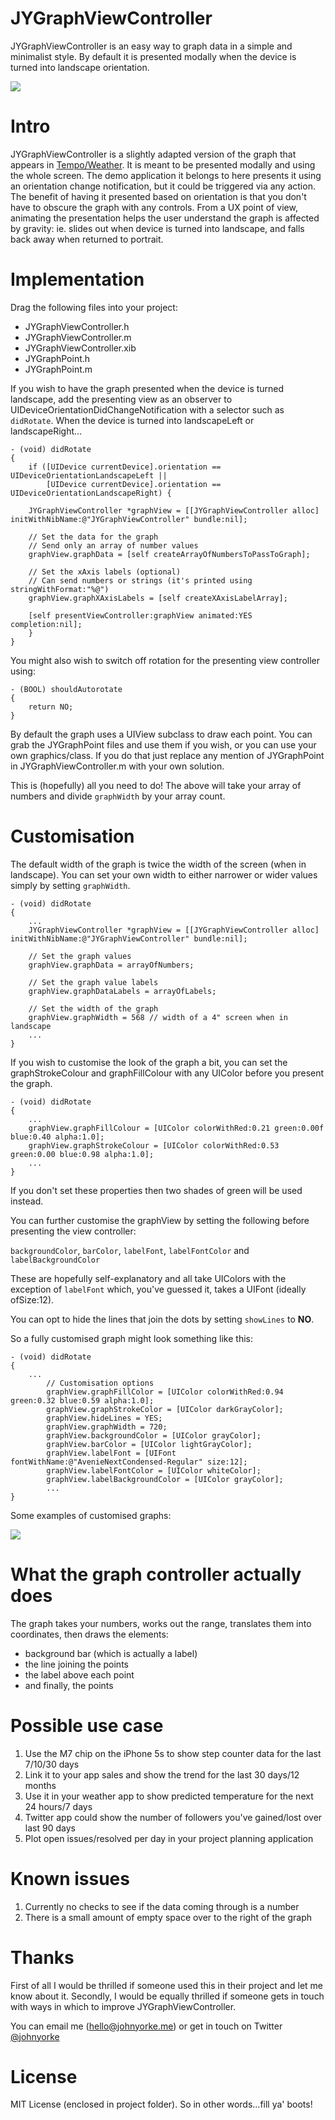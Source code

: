 # JYGraphViewController

JYGraphViewController is an easy way to graph data in a simple and minimalist style. By default it is presented modally when the device is turned into landscape orientation.

<img src="https://raw.github.com/johnyorke/JYGraphViewController/master/JYGraphViewController/Screenshots/screenshotOne.png">

# Intro

JYGraphViewController is a slightly adapted version of the graph that appears in [Tempo/Weather](http://www.tempoweatherapp.com). It is meant to be presented modally and using the whole screen. The demo application it belongs to here presents it using an orientation change notification, but it could be triggered via any action. The benefit of having it presented based on orientation is that you don't have to obscure the graph with any controls. From a UX point of view, animating the presentation helps the user understand the graph is affected by gravity: ie. slides out when device is turned into landscape, and falls back away when returned to portrait.

# Implementation

Drag the following files into your project:

* JYGraphViewController.h
* JYGraphViewController.m
* JYGraphViewController.xib
* JYGraphPoint.h
* JYGraphPoint.m

If you wish to have the graph presented when the device is turned landscape, add the presenting view as an observer to UIDeviceOrientationDidChangeNotification with a selector such as `didRotate`. When the device is turned into landscapeLeft or landscapeRight...

```obj-c
- (void) didRotate
{
    if ([UIDevice currentDevice].orientation == UIDeviceOrientationLandscapeLeft ||
        [UIDevice currentDevice].orientation == UIDeviceOrientationLandscapeRight) {

    JYGraphViewController *graphView = [[JYGraphViewController alloc] initWithNibName:@"JYGraphViewController" bundle:nil];

    // Set the data for the graph
    // Send only an array of number values
    graphView.graphData = [self createArrayOfNumbersToPassToGraph];

    // Set the xAxis labels (optional)
    // Can send numbers or strings (it's printed using stringWithFormat:"%@")
    graphView.graphXAxisLabels = [self createXAxisLabelArray];

    [self presentViewController:graphView animated:YES completion:nil];
    }
}
```

You might also wish to switch off rotation for the presenting view controller using:

```obj-c
- (BOOL) shouldAutorotate
{
    return NO;
}
```

By default the graph uses a UIView subclass to draw each point. You can grab the JYGraphPoint files and use them if you wish, or you can use your own graphics/class. If you do that just replace any mention of JYGraphPoint in JYGraphViewController.m with your own solution.

This is (hopefully) all you need to do! The above will take your array of numbers and divide `graphWidth` by your array count.

# Customisation

The default width of the graph is twice the width of the screen (when in landscape). You can set your own width to either narrower or wider values simply by setting `graphWidth`.

```obj-c
- (void) didRotate
{
    ...
    JYGraphViewController *graphView = [[JYGraphViewController alloc] initWithNibName:@"JYGraphViewController" bundle:nil];

    // Set the graph values
    graphView.graphData = arrayOfNumbers;

    // Set the graph value labels
    graphView.graphDataLabels = arrayOfLabels;

    // Set the width of the graph
    graphView.graphWidth = 568 // width of a 4" screen when in landscape
    ...
}
```

If you wish to customise the look of the graph a bit, you can set the graphStrokeColour and graphFillColour with any UIColor before you present the graph.

```obj-c
- (void) didRotate
{
    ...
    graphView.graphFillColour = [UIColor colorWithRed:0.21 green:0.00f blue:0.40 alpha:1.0];
    graphView.graphStrokeColour = [UIColor colorWithRed:0.53 green:0.00 blue:0.98 alpha:1.0];
    ...
}
```

If you don't set these properties then two shades of green will be used instead.

You can further customise the graphView by setting the following before presenting the view controller:

`backgroundColor`, `barColor`, `labelFont`, `labelFontColor` and `labelBackgroundColor`

These are hopefully self-explanatory and all take UIColors with the exception of `labelFont` which, you've guessed it, takes a UIFont (ideally ofSize:12).

You can opt to hide the lines that join the dots by setting `showLines` to **NO**.

So a fully customised graph might look something like this:

```obj-c
- (void) didRotate
{
    ...
        // Customisation options
        graphView.graphFillColor = [UIColor colorWithRed:0.94 green:0.32 blue:0.59 alpha:1.0];
        graphView.graphStrokeColor = [UIColor darkGrayColor];
        graphView.hideLines = YES;
        graphView.graphWidth = 720;
        graphView.backgroundColor = [UIColor grayColor];
        graphView.barColor = [UIColor lightGrayColor];
        graphView.labelFont = [UIFont fontWithName:@"AvenieNextCondensed-Regular" size:12];
        graphView.labelFontColor = [UIColor whiteColor];
        graphView.labelBackgroundColor = [UIColor grayColor];
        ...
}
```

Some examples of customised graphs:

<img src="https://raw.github.com/johnyorke/JYGraphViewController/master/JYGraphViewController/Screenshots/graphs.gif">


# What the graph controller actually does

The graph takes your numbers, works out the range, translates them into coordinates, then draws the elements:
* background bar (which is actually a label)
* the line joining the points
* the label above each point
* and finally, the points

# Possible use case

1. Use the M7 chip on the iPhone 5s to show step counter data for the last 7/10/30 days
2. Link it to your app sales and show the trend for the last 30 days/12 months
3. Use it in your weather app to show predicted temperature for the next 24 hours/7 days
4. Twitter app could show the number of followers you've gained/lost over last 90 days
5. Plot open issues/resolved per day in your project planning application

# Known issues

1. Currently no checks to see if the data coming through is a number
2. There is a small amount of empty space over to the right of the graph

# Thanks

First of all I would be thrilled if someone used this in their project and let me know about it. Secondly, I would be equally thrilled if someone gets in touch with ways in which to improve JYGraphViewController.

You can email me ([hello@johnyorke.me](mailto:hello@johnyorke.me)) or get in touch on Twitter [@johnyorke](http://www.twitter.com/johnyorke)

# License

MIT License (enclosed in project folder). So in other words...fill ya' boots!
